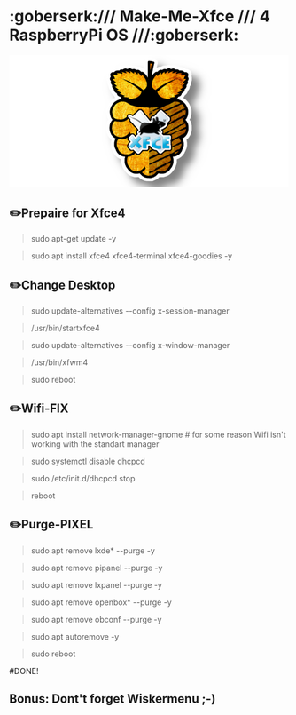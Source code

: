 # :goberserk:/// Make-Me-Xfce /// 4 RaspberryPi OS ///:goberserk:
    
    
![GUI](https://github.com/actionschnitzel/tingsandstuff/blob/main/github-xfce.png)

    
## :pencil2:Prepaire for Xfce4

>sudo apt-get update -y

>sudo apt install xfce4 xfce4-terminal xfce4-goodies -y


## :pencil2:Change Desktop

>sudo update-alternatives --config x-session-manager

>/usr/bin/startxfce4
    
>sudo update-alternatives --config x-window-manager
    
>/usr/bin/xfwm4
    
>sudo reboot
    
    
## :pencil2:Wifi-FIX
    
>sudo apt install network-manager-gnome # for some reason Wifi isn't working with the standart manager
    
>sudo systemctl disable dhcpcd
    
>sudo /etc/init.d/dhcpcd stop
    
>reboot
    
    
## :pencil2:Purge-PIXEL
    
>sudo apt remove lxde* --purge -y
    
>sudo apt remove pipanel --purge -y 
    
>sudo apt remove lxpanel --purge -y 
    
>sudo apt remove openbox* --purge -y
    
>sudo apt remove obconf --purge -y
    
>sudo apt autoremove -y    
    
>sudo reboot    
    
#DONE!

## Bonus: Dont't forget Wiskermenu ;-)
